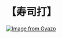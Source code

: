 # 【寿司打】 #

[![Image from Gyazo](https://i.gyazo.com/5863e10cb2353512522a2d016f4b66bc.jpg)](https://gyazo.com/5863e10cb2353512522a2d016f4b66bc)
